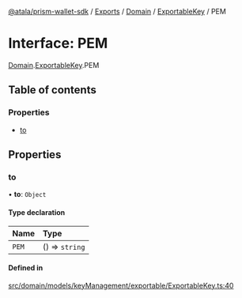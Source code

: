 [@atala/prism-wallet-sdk](../README.md) / [Exports](../modules.md) / [Domain](../modules/Domain.md) / [ExportableKey](../modules/Domain.ExportableKey.md) / PEM

# Interface: PEM

[Domain](../modules/Domain.md).[ExportableKey](../modules/Domain.ExportableKey.md).PEM

## Table of contents

### Properties

- [to](Domain.ExportableKey.PEM.md#to)

## Properties

### to

• **to**: `Object`

#### Type declaration

| Name | Type |
| :------ | :------ |
| `PEM` | () => `string` |

#### Defined in

[src/domain/models/keyManagement/exportable/ExportableKey.ts:40](https://github.com/input-output-hk/atala-prism-wallet-sdk-ts/blob/1ffdae52df023bad4ba1a76cf6d76793dfc29b80/src/domain/models/keyManagement/exportable/ExportableKey.ts#L40)
